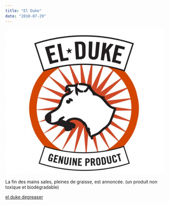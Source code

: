 ```yaml
---
title: "El Duke"
date: "2010-07-29"
---
```


![](images/front1-610x552.jpg "El Duke")

La fin des mains sales, pleines de graisse, est annoncée. (un produit non toxique et biodégradable)

[el duke degreaser](http://www.eldukedegreaser.com)
